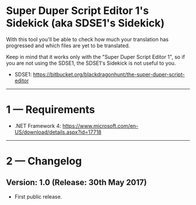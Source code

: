 # Super Duper Script Editor 1's Sidekick (aka SDSE1's Sidekick)
With this tool you'll be able to check how much your translation has
progressed and which files are yet to be translated.

Keep in mind that it works only with the "Super Duper Script Editor 1",
so if you are not using the SDSE1, the SDSE1's Sidekick is not useful to you.

- SDSE1: https://bitbucket.org/blackdragonhunt/the-super-duper-script-editor

-------------------------------------------------------------------------------------

# 1 — Requirements
- .NET Framework 4: https://www.microsoft.com/en-US/download/details.aspx?id=17718

-------------------------------------------------------------------------------------

# 2 — Changelog
## Version: 1.0 (Release: 30th May 2017)
- First public release.